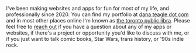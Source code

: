 I've been making websites and apps for fun for most of my life, and professionally since 2020. You can find my portfolio at [dana teagle dot com](https://danateagle.com) and in most other places online I'm known as [the toronto public libra](http://torontopubliclibra.com). Please feel free to [reach out](mailto:dana.r.teagle@gmail.com) if you have a question about any of my apps or websites, if there's a project or opportunity you'd like to discuss with me, or if you just want to talk comic books, Star Wars, trans history, or '90s indie rock.
